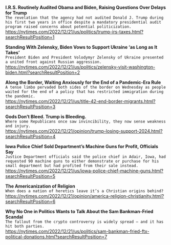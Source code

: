 **I.R.S. Routinely Audited Obama and Biden, Raising Questions Over Delays for Trump**\
`The revelation that the agency had not audited Donald J. Trump during his first two years in office despite a mandatory presidential audit program raised concerns about potential politicization.`\
https://nytimes.com/2022/12/21/us/politics/trump-irs-taxes.html?searchResultPosition=1

**Standing With Zelensky, Biden Vows to Support Ukraine ‘as Long as It Takes’**\
`President Biden and President Volodymyr Zelensky of Ukraine presented a united front against Russian aggression.`\
https://nytimes.com/2022/12/21/us/politics/zelensky-visit-washington-biden.html?searchResultPosition=2

**Along the Border, Waiting Anxiously for the End of a Pandemic-Era Rule**\
`A tense limbo pervaded both sides of the border on Wednesday as people waited for the end of a policy that has restricted immigration during the pandemic.`\
https://nytimes.com/2022/12/21/us/title-42-end-border-migrants.html?searchResultPosition=3

**Gods Don’t Bleed. Trump is Bleeding.**\
`Where some Republicans once saw invincibility, they now sense weakness and injury.`\
https://nytimes.com/2022/12/21/opinion/trump-losing-support-2024.html?searchResultPosition=4

**Iowa Police Chief Sold Department’s Machine Guns for Profit, Officials Say**\
`Justice Department officials said the police chief in Adair, Iowa, had requested 90 machine guns to either demonstrate or purchase for his small department but had profited from their sale instead.`\
https://nytimes.com/2022/12/21/us/iowa-police-chief-machine-guns.html?searchResultPosition=5

**The Americanization of Religion**\
`When does a nation of heretics leave it’s a Christian origins behind?`\
https://nytimes.com/2022/12/21/opinion/america-religion-christianity.html?searchResultPosition=6

**Why No One in Politics Wants to Talk About the Sam Bankman-Fried Scandal**\
`The fallout from the crypto controversy is widely spread — and it has hit both parties.`\
https://nytimes.com/2022/12/21/us/politics/sam-bankman-fried-ftx-political-donations.html?searchResultPosition=7

